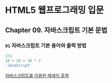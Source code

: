 # HTML5 웹프로그래밍 입문

## Chapter 09. 자바스크립트 기본 문법

### `01` 자바스크립트 기본 용어와 출력 방법

```JavaScript
273
10 + 20 + 30 * 2
'JavaScript'
```

[자바스크립트를 이용한 메세지 출력](https://htmlpreview.github.io/?https://github.com/kkooHan1224/html5/blob/master/helloworld/index.html)